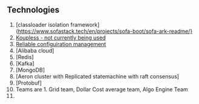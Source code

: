 ## Technologies
1. [classloader isolation framework](https://www.sofastack.tech/en/projects/sofa-boot/sofa-ark-readme/}
2. [Koupless - not currently being used](https://github.com/koupleless/koupleless)
3. [Reliable configuiration management](https://www.apolloconfig.com/#/)
4. [Alibaba cloud]
5. [Redis]
6. [Kafka]
7. [MongoDB]
8. [Aeron cluster with Replicated statemachine with raft consensus]
9. [Protobuf]
10. Teams are 1. Grid team, Dollar Cost average team, Algo Engine Team
11. 
